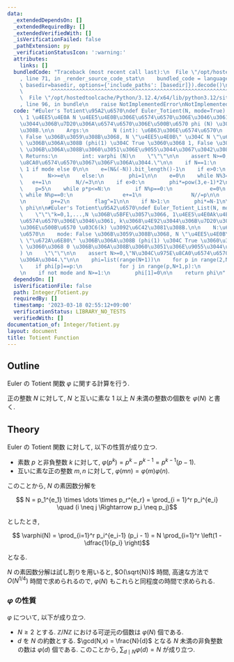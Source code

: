 ```yaml
---
data:
  _extendedDependsOn: []
  _extendedRequiredBy: []
  _extendedVerifiedWith: []
  _isVerificationFailed: false
  _pathExtension: py
  _verificationStatusIcon: ':warning:'
  attributes:
    links: []
  bundledCode: "Traceback (most recent call last):\n  File \"/opt/hostedtoolcache/Python/3.12.4/x64/lib/python3.12/site-packages/onlinejudge_verify/documentation/build.py\"\
    , line 71, in _render_source_code_stat\n    bundled_code = language.bundle(stat.path,\
    \ basedir=basedir, options={'include_paths': [basedir]}).decode()\n          \
    \         ^^^^^^^^^^^^^^^^^^^^^^^^^^^^^^^^^^^^^^^^^^^^^^^^^^^^^^^^^^^^^^^^^^^^^^^^^^^^^^^^^\n\
    \  File \"/opt/hostedtoolcache/Python/3.12.4/x64/lib/python3.12/site-packages/onlinejudge_verify/languages/python.py\"\
    , line 96, in bundle\n    raise NotImplementedError\nNotImplementedError\n"
  code: "#Euler's Totient\u95A2\u6570\ndef Euler_Totient(N, mode=True):\n    \"\"\"\
    \ 1 \u4EE5\u4E0A N \u4EE5\u4E0B\u306E\u6574\u6570\u306E\u3046\u3061, N \u3068\u4E92\
    \u3044\u306B\u7D20\u306A\u6574\u6570\u306E\u500B\u6570 phi (N) \u3092\u6C42\u3081\
    \u308B.\n\n    Args:\n        N (int): \u6B63\u306E\u6574\u6570\n        mode:\
    \ False \u306B\u3059\u308B\u3068, N \"\u4EE5\u4E0B\" \u304C N \"\u672A\u6E80\"\
    \ \u306B\u306A\u308B (phi(1) \u304C True \u3060\u3068 1, False \u3060\u3068 0\
    \ \u306B\u306A\u308B\u3060\u3051\u306E\u9055\u3044\u3067\u3042\u308B) \n\n   \
    \ Returns:\n        int: varphi (N)\n    \"\"\"\n\n    assert N>=0,\"N\u304C\u975E\
    \u8CA0\u6574\u6570\u3067\u306F\u306A\u3044.\"\n\n    if N==1:\n        return\
    \ 1 if mode else 0\n\n    e=(N&(-N)).bit_length()-1\n    if e>0:\n        phi=1<<(e-1)\n\
    \        N>>=e\n    else:\n        phi=1\n\n    e=0\n    while N%3==0:\n     \
    \   e+=1\n        N//=3\n\n    if e>0:\n        phi*=pow(3,e-1)*2\n\n    flag=0\n\
    \    p=5\n    while p*p<=N:\n        if N%p==0:\n            e=0\n           \
    \ while N%p==0:\n                e+=1\n                N//=p\n\n            phi*=pow(p,e-1)*(p-1)\n\
    \n        p+=2\n        flag^=1\n\n    if N>1:\n        phi*=N-1\n\n    return\
    \ phi\n\n#Euler's Totient\u95A2\u6570\ndef Euler_Totient_List(N, mode=True):\n\
    \    \"\"\"k=0,1,...,N \u306B\u5BFE\u3057\u3066, 1\u4EE5\u4E0Ak\u4EE5\u4E0B\u306E\
    \u6574\u6570\u306E\u3046\u3061, k\u3068\u4E92\u3044\u306B\u7D20\u306A\u6574\u6570\
    \u306E\u500B\u6570 \u03C6(k) \u3092\u6C42\u3081\u308B.\n\n    N:\u6B63\u306E\u6574\
    \u6570\n    mode: False \u306B\u3059\u308B\u3068, N \"\u4EE5\u4E0B\" \u304C N\
    \ \"\u672A\u6E80\" \u306B\u306A\u308B (phi(1) \u304C True \u3060\u3068 1, False\
    \ \u3060\u3068 0 \u306B\u306A\u308B\u3060\u3051\u306E\u9055\u3044\u3067\u3042\u308B\
    ) \n    \"\"\"\n\n    assert N>=0,\"N\u304C\u975E\u8CA0\u6574\u6570\u3067\u306F\
    \u306A\u3044.\"\n\n    phi=list(range(N+1))\n    for p in range(2,N+1):\n    \
    \    if phi[p]==p:\n            for j in range(p,N+1,p):\n                phi[j]=phi[j]//p*(p-1)\n\
    \n    if not mode and N>=1:\n        phi[1]=0\n\n    return phi\n"
  dependsOn: []
  isVerificationFile: false
  path: Integer/Totient.py
  requiredBy: []
  timestamp: '2023-03-18 02:55:12+09:00'
  verificationStatus: LIBRARY_NO_TESTS
  verifiedWith: []
documentation_of: Integer/Totient.py
layout: document
title: Totient Function
---
```


## Outline

Euler の Totient 関数 $\varphi$ に関する計算を行う.

正の整数 $N$ に対して, $N$ と互いに素な $1$ 以上 $N$ 未満の整数の個数を $\varphi(N)$ と書く.

## Theory

Euler の Totient 関数 に対して, 以下の性質が成り立つ.

* 素数 $p$ と非負整数 $k$ に対して, $\varphi(p^k) = p^k - p^{k-1} = p^{k-1} (p-1)$.
* 互いに素な正の整数 $m, n$ に対して, $\varphi(mn) = \varphi(m) \varphi(n)$.

このことから, $N$ の素因数分解を

$$ N = p_1^{e_1} \times \dots \times p_r^{e_r} = \prod_{i = 1}^r p_i^{e_i} \quad (i \neq j \Rightarrow p_i \neq p_j)$$

としたとき,

$$ \varphi(N) = \prod_{i=1}^r p_i^{e_i-1} (p_i - 1) = N \prod_{i=1}^r \left(1 - \dfrac{1}{p_i} \right)$$

となる.

$N$ の素因数分解は試し割りを用いると, $O(\sqrt{N})$ 時間, 高速な方法で $O(N^{1/4})$ 時間で求められるので, $\varphi(N)$ もこれらと同程度の時間で求められる.

### $\varphi$ の性質

$\varphi$ について, 以下が成り立つ.

* $N \geq 2$ とする. $\mathbb{Z}/N \mathbb{Z}$ における可逆元の個数は $\varphi(N)$ 個である.
* $d$ を $N$ の約数とする. $\gcd(N,x) = \frac{N}{d}$ となる $N$ 未満の非負整数の数は $\varphi(d)$ 個である. このことから, $\displaystyle \sum_{d \mid N} \varphi(d) = N$ が成り立つ.
